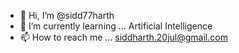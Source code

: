 - 👋 Hi, I’m @sidd77harth
- 🌱 I’m currently learning ... Artificial Intelligence
- 📫 How to reach me ... siddharth.20jul@gmail.com

<!---
sidd77harth/sidd77harth is a ✨ special ✨ repository because its `README.md` (this file) appears on your GitHub profile.
You can click the Preview link to take a look at your changes.
--->
